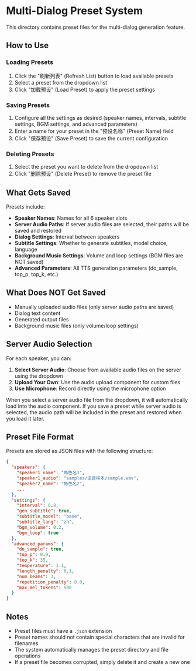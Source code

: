 # Multi-Dialog Preset System

This directory contains preset files for the multi-dialog generation feature.

## How to Use

### Loading Presets
1. Click the "刷新列表" (Refresh List) button to load available presets
2. Select a preset from the dropdown list
3. Click "加载预设" (Load Preset) to apply the preset settings

### Saving Presets
1. Configure all the settings as desired (speaker names, intervals, subtitle settings, BGM settings, and advanced parameters)
2. Enter a name for your preset in the "预设名称" (Preset Name) field
3. Click "保存预设" (Save Preset) to save the current configuration

### Deleting Presets
1. Select the preset you want to delete from the dropdown list
2. Click "删除预设" (Delete Preset) to remove the preset file

## What Gets Saved

Presets include:
- **Speaker Names**: Names for all 6 speaker slots
- **Server Audio Paths**: If server audio files are selected, their paths will be saved and restored
- **Dialog Settings**: Interval between speakers
- **Subtitle Settings**: Whether to generate subtitles, model choice, language
- **Background Music Settings**: Volume and loop settings (BGM files are NOT saved)
- **Advanced Parameters**: All TTS generation parameters (do_sample, top_p, top_k, etc.)

## What Does NOT Get Saved

- Manually uploaded audio files (only server audio paths are saved)
- Dialog text content
- Generated output files
- Background music files (only volume/loop settings)

## Server Audio Selection

For each speaker, you can:
1. **Select Server Audio**: Choose from available audio files on the server using the dropdown
2. **Upload Your Own**: Use the audio upload component for custom files
3. **Use Microphone**: Record directly using the microphone option

When you select a server audio file from the dropdown, it will automatically load into the audio component. If you save a preset while server audio is selected, the audio path will be included in the preset and restored when you load it later.

## Preset File Format

Presets are stored as JSON files with the following structure:

```json
{
  "speakers": {
    "speaker1_name": "角色名1",
    "speaker1_audio": "samples/语音样本/sample.wav",
    "speaker2_name": "角色名2",
    ...
  },
  "settings": {
    "interval": 0.8,
    "gen_subtitle": true,
    "subtitle_model": "base",
    "subtitle_lang": "zh",
    "bgm_volume": 0.2,
    "bgm_loop": true
  },
  "advanced_params": {
    "do_sample": true,
    "top_p": 0.9,
    "top_k": 35,
    "temperature": 1.1,
    "length_penalty": 0.1,
    "num_beams": 3,
    "repetition_penalty": 8.0,
    "max_mel_tokens": 500
  }
}
```

## Notes

- Preset files must have a `.json` extension
- Preset names should not contain special characters that are invalid for filenames
- The system automatically manages the preset directory and file operations
- If a preset file becomes corrupted, simply delete it and create a new one
